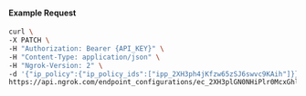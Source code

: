 <!-- Code generated for API Clients. DO NOT EDIT. -->

#### Example Request

```bash
curl \
-X PATCH \
-H "Authorization: Bearer {API_KEY}" \
-H "Content-Type: application/json" \
-H "Ngrok-Version: 2" \
-d '{"ip_policy":{"ip_policy_ids":["ipp_2XH3ph4jKfzw65zSJ6swvc9KAih"]}}' \
https://api.ngrok.com/endpoint_configurations/ec_2XH3plGN0NHiPlr0McxGhlrzibv
```
